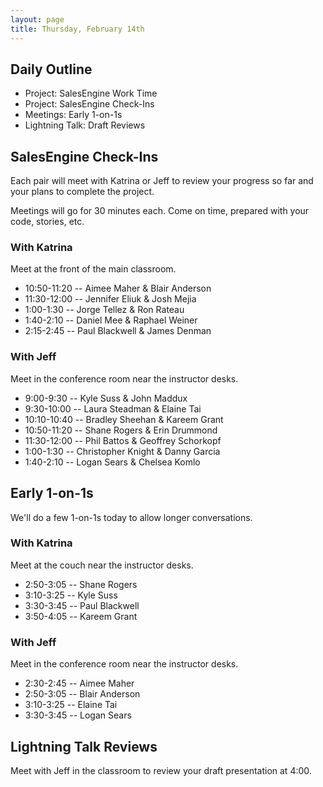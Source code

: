 ```yaml
---
layout: page
title: Thursday, February 14th
---
```


## Daily Outline

* Project: SalesEngine Work Time
* Project: SalesEngine Check-Ins
* Meetings: Early 1-on-1s
* Lightning Talk: Draft Reviews

## SalesEngine Check-Ins

Each pair will meet with Katrina or Jeff to review your progress so far and your plans to complete the project.

Meetings will go for 30 minutes each. Come on time, prepared with your code, stories, etc.

### With Katrina

Meet at the front of the main classroom.

* 10:50-11:20 -- Aimee Maher & Blair Anderson
* 11:30-12:00 -- Jennifer Eliuk & Josh Mejia
* 1:00-1:30 -- Jorge Tellez & Ron Rateau
* 1:40-2:10 -- Daniel Mee & Raphael Weiner
* 2:15-2:45 -- Paul Blackwell & James Denman

### With Jeff

Meet in the conference room near the instructor desks.

* 9:00-9:30 -- Kyle Suss & John Maddux
* 9:30-10:00 -- Laura Steadman & Elaine Tai
* 10:10-10:40 -- Bradley Sheehan & Kareem Grant
* 10:50-11:20 -- Shane Rogers & Erin Drummond
* 11:30-12:00 -- Phil Battos & Geoffrey Schorkopf
* 1:00-1:30 -- Christopher Knight & Danny Garcia
* 1:40-2:10 -- Logan Sears & Chelsea Komlo

## Early 1-on-1s

We'll do a few 1-on-1s today to allow longer conversations.

### With Katrina

Meet at the couch near the instructor desks.

* 2:50-3:05 -- Shane Rogers
* 3:10-3:25 -- Kyle Suss
* 3:30-3:45 -- Paul Blackwell
* 3:50-4:05 -- Kareem Grant

### With Jeff

Meet in the conference room near the instructor desks.

* 2:30-2:45 -- Aimee Maher
* 2:50-3:05 -- Blair Anderson
* 3:10-3:25 -- Elaine Tai
* 3:30-3:45 -- Logan Sears

## Lightning Talk Reviews

Meet with Jeff in the classroom to review your draft presentation at 4:00.